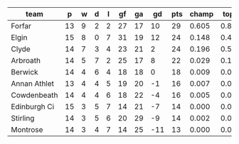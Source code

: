 |     team     | p  | w | d | l | gf | ga | gd  | pts | champ | top2  | top3  | top4  |  5-7  | bot4  | bot3  | bot2  |
|--------------|----|---|---|---|----|----|-----|-----|-------|-------|-------|-------|-------|-------|-------|-------|
| Forfar       | 13 | 9 | 2 | 2 | 27 | 17 |  10 |  29 | 0.605 | 0.828 | 0.929 | 0.971 | 0.028 | 0.004 | 0.001 | 0.000|
| Elgin        | 15 | 8 | 0 | 7 | 31 | 19 |  12 |  24 | 0.148 | 0.422 | 0.686 | 0.840 | 0.147 | 0.035 | 0.013 | 0.003|
| Clyde        | 14 | 7 | 3 | 4 | 23 | 21 |   2 |  24 | 0.196 | 0.507 | 0.749 | 0.873 | 0.117 | 0.028 | 0.011 | 0.003|
| Arbroath     | 14 | 5 | 7 | 2 | 25 | 17 |   8 |  22 | 0.029 | 0.114 | 0.261 | 0.473 | 0.426 | 0.197 | 0.101 | 0.046|
| Berwick      | 14 | 4 | 6 | 4 | 18 | 18 |   0 |  18 | 0.009 | 0.051 | 0.137 | 0.283 | 0.501 | 0.361 | 0.217 | 0.103|
| Annan Athlet | 13 | 4 | 4 | 5 | 19 | 20 |  -1 |  16 | 0.007 | 0.036 | 0.103 | 0.222 | 0.478 | 0.462 | 0.300 | 0.164|
| Cowdenbeath  | 14 | 4 | 4 | 6 | 18 | 22 |  -4 |  16 | 0.005 | 0.028 | 0.085 | 0.196 | 0.487 | 0.485 | 0.317 | 0.166|
| Edinburgh Ci | 15 | 3 | 5 | 7 | 14 | 21 |  -7 |  14 | 0.000 | 0.002 | 0.007 | 0.027 | 0.223 | 0.868 | 0.750 | 0.569|
| Stirling     | 14 | 3 | 5 | 6 | 20 | 29 |  -9 |  14 | 0.002 | 0.011 | 0.036 | 0.094 | 0.405 | 0.673 | 0.501 | 0.305|
| Montrose     | 14 | 3 | 4 | 7 | 14 | 25 | -11 |  13 | 0.000 | 0.002 | 0.008 | 0.023 | 0.187 | 0.886 | 0.790 | 0.641|
